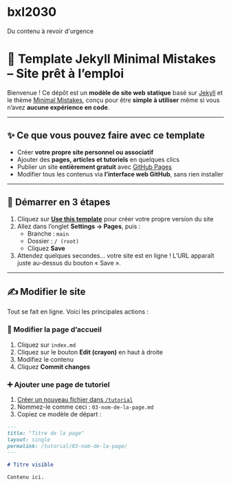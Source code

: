 # bxl2030
Du contenu à revoir d'urgence

# 🌱 Template Jekyll Minimal Mistakes – Site prêt à l’emploi

Bienvenue ! Ce dépôt est un **modèle de site web statique** basé sur [Jekyll](https://jekyllrb.com) et le thème [Minimal Mistakes](https://mmistakes.github.io/minimal-mistakes/), conçu pour être **simple à utiliser** même si vous n’avez **aucune expérience en code**.

---

## ✨ Ce que vous pouvez faire avec ce template

- Créer **votre propre site personnel ou associatif**
- Ajouter des **pages, articles et tutoriels** en quelques clics
- Publier un site **entièrement gratuit** avec [GitHub Pages](https://pages.github.com/)
- Modifier tous les contenus via **l’interface web GitHub**, sans rien installer

---

## 🚀 Démarrer en 3 étapes

1. Cliquez sur **[Use this template](https://github.com/USERNAME/REPO/generate)** pour créer votre propre version du site  
2. Allez dans l’onglet **Settings → Pages**, puis :
   - Branche : `main`
   - Dossier : `/ (root)`
   - Cliquez **Save**
3. Attendez quelques secondes… votre site est en ligne ! L’URL apparaît juste au-dessus du bouton « Save ».

---

## ✍️ Modifier le site

Tout se fait en ligne. Voici les principales actions :

### 📝 Modifier la page d’accueil
1. Cliquez sur `index.md`
2. Cliquez sur le bouton **Edit (crayon)** en haut à droite
3. Modifiez le contenu
4. Cliquez **Commit changes**

### ➕ Ajouter une page de tutoriel
1. [Créer un nouveau fichier dans `/tutorial`](https://github.com/USERNAME/REPO/new/main/tutorial)
2. Nommez-le comme ceci : `03-nom-de-la-page.md`
3. Copiez ce modèle de départ :
```markdown
---
title: "Titre de la page"
layout: single
permalink: /tutorial/03-nom-de-la-page/
---

# Titre visible

Contenu ici.
